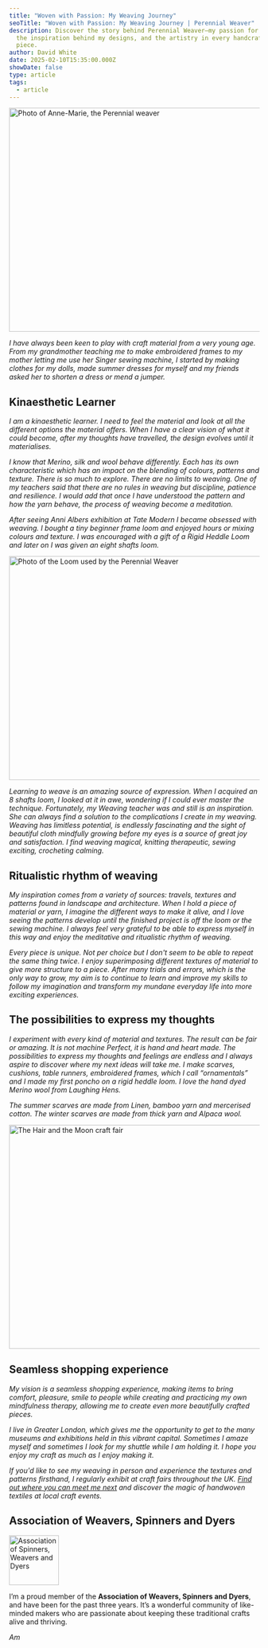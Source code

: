 ```yaml
---
title: "Woven with Passion: My Weaving Journey"
seoTitle: "Woven with Passion: My Weaving Journey | Perennial Weaver"
description: Discover the story behind Perennial Weaver—my passion for weaving,
  the inspiration behind my designs, and the artistry in every handcrafted
  piece.
author: David White
date: 2025-02-10T15:35:00.000Z
showDate: false
type: article
tags:
  - article
---
```

<img src="/_includes/static/img/anne-marie.avif" alt="Photo of Anne-Marie, the Perennial weaver" title="Photo of Anne-Marie, the Perennial weaver" class="Right" width="600px" height="450px" loading="lazy"/>

*I have always been keen to play with craft material from a very young age. From my grandmother teaching me to make embroidered frames to my mother letting me use her Singer sewing machine, I started by making clothes for my dolls, made summer dresses for myself and my friends asked her to shorten a dress or mend a jumper.*

## Kinaesthetic Learner

*I am a kinaesthetic learner. I need to feel the material and look at all the different options the material offers. When I have a clear vision of what it could become, after my thoughts have travelled, the design evolves until it materialises.*

*I know that Merino, silk and wool behave differently. Each has its own characteristic which has an impact on the blending of colours, patterns and texture. There is so much to explore. There are no limits to weaving. One of my teachers said that there are no rules in weaving but discipline, patience and resilience. I would add that once I have understood the pattern and how the yarn behave, the process of weaving become a meditation.*

*After seeing Anni Albers exhibition at Tate Modern I became obsessed with weaving. I bought a tiny beginner frame loom and enjoyed hours or mixing colours and texture. I was encouraged with a gift of a Rigid Heddle Loom and later on I was given an eight shafts loom.*

<img src="/_includes/static/img/loom.avif" alt="Photo of the Loom used by the Perennial Weaver" title="Photo of the Loom used by the Perennial Weaver" class="Left" width="600px" height="450px" loading="lazy"/>

*Learning to weave is an amazing source of expression. When I acquired an 8 shafts loom, I looked at it in awe, wondering if I could ever master the technique. Fortunately, my Weaving teacher was and still is an inspiration. She can always find a solution to the complications I create in my weaving. Weaving has limitless potential, is endlessly fascinating and the sight of beautiful cloth mindfully growing before my eyes is a source of great joy and satisfaction. I find weaving magical, knitting therapeutic, sewing exciting, crocheting calming.*

## Ritualistic rhythm of weaving

*My inspiration comes from a variety of sources: travels, textures and patterns found in landscape and architecture. When I hold a piece of material or yarn, I imagine the different ways to make it alive, and I love seeing the patterns develop until the finished project is off the loom or the sewing machine. I always feel very grateful to be able to express myself in this way and enjoy the meditative and ritualistic rhythm of weaving.*

*Every piece is unique. Not per choice but I don't seem to be able to repeat the same thing twice. I enjoy superimposing different textures of material to give more structure to a piece. After many trials and errors, which is the only way to grow, my aim is to continue to learn and improve my skills to follow my imagination and transform my mundane everyday life into more exciting experiences.*

## The possibilities to express my thoughts

*I experiment with every kind of material and textures. The result can be fair or amazing. It is not machine Perfect, it is hand and heart made. The possibilities to express my thoughts and feelings are endless and I always aspire to discover where my next ideas will take me. I make scarves, cushions, table runners, embroidered frames, which I call “ornamentals” and I made my first poncho on a rigid heddle loom. I love the hand dyed Merino wool from Laughing Hens.*

*The summer scarves are made from Linen, bamboo yarn and mercerised cotton. The winter scarves are made from thick yarn and Alpaca wool.*

<img src="/_includes/static/img/the-hair-and-the-moon.avif" alt="The Hair and the Moon craft fair" title="The Hair and the Moon craft fair" class="Right" width="600px" height="450px" loading="lazy"/>

## Seamless shopping experience

*My vision is a seamless shopping experience, making items to bring comfort, pleasure, smile to people while creating and practicing my own mindfulness therapy, allowing me to create even more beautifully crafted pieces.*

*I live in Greater London, which gives me the opportunity to get to the many museums and exhibitions held in this vibrant capital. Sometimes I amaze myself and sometimes I look for my shuttle while I am holding it. I hope you enjoy my craft as much as I enjoy making it.*

*If you'd like to see my weaving in person and experience the textures and patterns firsthand, I regularly exhibit at craft fairs throughout the UK. [Find out where you can meet me next](/find-perennial-weaver-at-uk-craft-fairs-near-you/) and discover the magic of handwoven textiles at local craft events.*

## Association of Weavers, Spinners and Dyers

<img src="/_includes/static/img/association-of-spinners-weavers-and-dyers.gif" alt="Association of Spinners, Weavers and Dyers" title="Association of Spinners, Weavers and Dyers" class="Right" width="100px" height="100px" loading="lazy"/>

I’m a proud member of the **Association of Weavers, Spinners and Dyers**, and have been for the past three years. It’s a wonderful community of like-minded makers who are passionate about keeping these traditional crafts alive and thriving.

*Am*
